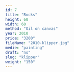 ```yaml
---
id: 7
title: "Rocks"
height: 60
width: 60
method: "Oil on canvas"
year: 2010
price: "3200"
fileName: "2010-klipper.jpg"
medie: "painting"
draft: "no"
slug: "klipper"
weight: "150"
---
```

